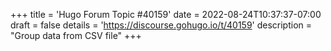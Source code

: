 +++
title = 'Hugo Forum Topic #40159'
date = 2022-08-24T10:37:37-07:00
draft = false
details = 'https://discourse.gohugo.io/t/40159'
description = "Group data from CSV file"
+++
